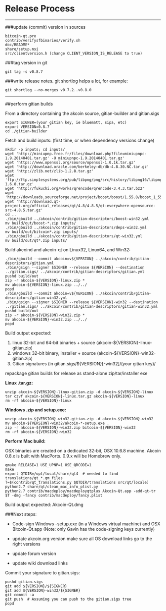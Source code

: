 Release Process
====================

* * *

###update (commit) version in sources


	bitcoin-qt.pro
	contrib/verifysfbinaries/verify.sh
	doc/README*
	share/setup.nsi
	src/clientversion.h (change CLIENT_VERSION_IS_RELEASE to true)

###tag version in git

	git tag -s v0.8.7

###write release notes. git shortlog helps a lot, for example:

	git shortlog --no-merges v0.7.2..v0.8.0

* * *

##perform gitian builds

 From a directory containing the akcoin source, gitian-builder and gitian.sigs
  
	export SIGNER=(your gitian key, ie bluematt, sipa, etc)
	export VERSION=0.8.7
	cd ./gitian-builder

 Fetch and build inputs: (first time, or when dependency versions change)

	mkdir -p inputs; cd inputs/
	wget 'http://miniupnp.free.fr/files/download.php?file=miniupnpc-1.9.20140401.tar.gz' -O miniupnpc-1.9.20140401.tar.gz'
	wget 'https://www.openssl.org/source/openssl-1.0.1k.tar.gz'
	wget 'http://download.oracle.com/berkeley-db/db-4.8.30.NC.tar.gz'
	wget 'http://zlib.net/zlib-1.2.8.tar.gz'
	wget 'ftp://ftp.simplesystems.org/pub/libpng/png/src/history/libpng16/libpng-1.6.8.tar.gz'
	wget 'http://fukuchi.org/works/qrencode/qrencode-3.4.3.tar.bz2'
	wget 'http://downloads.sourceforge.net/project/boost/boost/1.55.0/boost_1_55_0.tar.bz2'
	wget 'http://download.qt-project.org/official_releases/qt/4.8/4.8.5/qt-everywhere-opensource-src-4.8.5.tar.gz'
	cd ..
	./bin/gbuild ../akcoin/contrib/gitian-descriptors/boost-win32.yml
	mv build/out/boost-*.zip inputs/
	./bin/gbuild ../akcoin/contrib/gitian-descriptors/deps-win32.yml
	mv build/out/bitcoin*.zip inputs/
	./bin/gbuild ../akcoin/contrib/gitian-descriptors/qt-win32.yml
	mv build/out/qt*.zip inputs/

 Build akcoind and akcoin-qt on Linux32, Linux64, and Win32:
  
	./bin/gbuild --commit akcoin=v${VERSION} ../akcoin/contrib/gitian-descriptors/gitian.yml
	./bin/gsign --signer $SIGNER --release ${VERSION} --destination ../gitian.sigs/ ../akcoin/contrib/gitian-descriptors/gitian.yml
	pushd build/out
	zip -r akcoin-${VERSION}-linux.zip *
	mv akcoin-${VERSION}-linux.zip ../../
	popd
	./bin/gbuild --commit akcoin=v${VERSION} ../akcoin/contrib/gitian-descriptors/gitian-win32.yml
	./bin/gsign --signer $SIGNER --release ${VERSION}-win32 --destination ../gitian.sigs/ ../akcoin/contrib/gitian-descriptors/gitian-win32.yml
	pushd build/out
	zip -r akcoin-${VERSION}-win32.zip *
	mv akcoin-${VERSION}-win32.zip ../../
	popd

  Build output expected:

  1. linux 32-bit and 64-bit binaries + source (akcoin-${VERSION}-linux-gitian.zip)
  2. windows 32-bit binary, installer + source (akcoin-${VERSION}-win32-gitian.zip)
  3. Gitian signatures (in gitian.sigs/${VERSION}[-win32]/(your gitian key)/

repackage gitian builds for release as stand-alone zip/tar/installer exe

**Linux .tar.gz:**

	unzip akcoin-${VERSION}-linux-gitian.zip -d akcoin-${VERSION}-linux
	tar czvf akcoin-${VERSION}-linux.tar.gz akcoin-${VERSION}-linux
	rm -rf akcoin-${VERSION}-linux

**Windows .zip and setup.exe:**

	unzip akcoin-${VERSION}-win32-gitian.zip -d akcoin-${VERSION}-win32
	mv akcoin-${VERSION}-win32/akcoin-*-setup.exe .
	zip -r akcoin-${VERSION}-win32.zip bitcoin-${VERSION}-win32
	rm -rf akcoin-${VERSION}-win32

**Perform Mac build:**

  OSX binaries are created on a dedicated 32-bit, OSX 10.6.8 machine.
  Akcoin 0.8.x is built with MacPorts.  0.9.x will be Homebrew only.

	qmake RELEASE=1 USE_UPNP=1 USE_QRCODE=1
	make
	export QTDIR=/opt/local/share/qt4  # needed to find translations/qt_*.qm files
	T=$(contrib/qt_translations.py $QTDIR/translations src/qt/locale)
	python2.7 share/qt/clean_mac_info_plist.py
	python2.7 contrib/macdeploy/macdeployqtplus Akcoin-Qt.app -add-qt-tr $T -dmg -fancy contrib/macdeploy/fancy.plist

 Build output expected: Akcoin-Qt.dmg

###Next steps:

* Code-sign Windows -setup.exe (in a Windows virtual machine) and
  OSX Bitcoin-Qt.app (Note: only Gavin has the code-signing keys currently)

* update akcoin.org version
  make sure all OS download links go to the right versions

* update forum version

* update wiki download links

Commit your signature to gitian.sigs:

	pushd gitian.sigs
	git add ${VERSION}/${SIGNER}
	git add ${VERSION}-win32/${SIGNER}
	git commit -a
	git push  # Assuming you can push to the gitian.sigs tree
	popd

